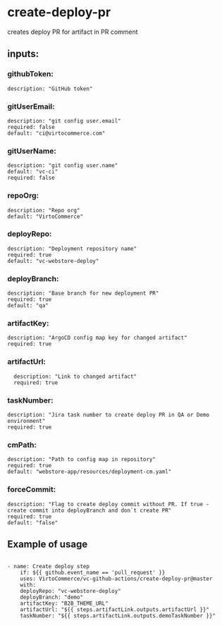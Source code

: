 # create-deploy-pr

 creates deploy PR for artifact in PR comment

## inputs:

### githubToken:

    description: "GitHub token"

### gitUserEmail:

    description: "git config user.email"
    required: false
    default: "ci@virtocommerce.com"

### gitUserName:
    
    description: "git config user.name"
    default: "vc-ci"
    required: false

### repoOrg:

    description: "Repo org"
    default: "VirtoCommerce"

### deployRepo:

    description: "Deployment repository name"
    required: true
    default: "vc-webstore-deploy"

### deployBranch:

    description: "Base branch for new deployment PR"
    required: true
    default: "qa"

### artifactKey:

    description: "ArgoCD config map key for changed artifact"
    required: true

### artifactUrl:

      description: "Link to changed artifact"
      required: true

### taskNumber:

    description: "Jira task number to create deploy PR in QA or Demo environment"
    required: true

### cmPath:

    description: "Path to config map in repository"
    required: true
    default: "webstore-app/resources/deployment-cm.yaml"

### forceCommit:

    description: "Flag to create deploy commit without PR. If true - create commit into deployBranch and don`t create PR"
    required: true
    default: "false"

## Example of usage

```

- name: Create deploy step
    if: ${{ github.event_name == 'pull_request' }}
    uses: VirtoCommerce/vc-github-actions/create-deploy-pr@master
    with:
    deployRepo: "vc-webstore-deploy"
    deployBranch: "demo"
    artifactKey: "B2B_THEME_URL"
    artifactUrl: "${{ steps.artifactLink.outputs.artifactUrl }}"
    taskNumber: "${{ steps.artifactLink.outputs.demoTaskNumber }}"

```

